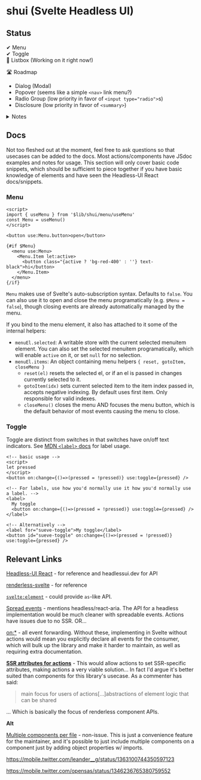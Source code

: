 # shui (**S**velte **H**eadless **UI**)

## Status

✔ Menu  
✔ Toggle  
🚧 Listbox (Working on it right now!)

🛣 Roadmap

- Dialog (Modal)
- Popover (seems like a simple `<nav>` link menu?)
- Radio Group (low priority in favor of `<input type="radio">`s)
- Disclosure (low priority in favor of `<summary>`)

<details> <summary>Notes</summary>
This is a Svelte project adapting Headless-UI's (React) functionality to Svelte. Its end goal is just to have the functionality and accessibility of Headless-UI as a few components with predefined unstyled elements.

<strike>It won't provide the same wrapper/abstraction API that Headless gives as the Tailwind Labs team will be spearheading that effort when they make their way to Svelte. (Honestly, this is just a thinly veiled disclaimer to say I can't figure out a clean API for Svelte that replicates the flexibility of Headless without killing SSR... so I'm at least building its expected result first and seeing if I where I can take it from there.)</strike>

There was goal of a demo form, mostly serving as examples of accessible components for reference, rather than as a library... however it turns out that an actual implementation was a more attractive proposition. I had a repo called IncluSvelte that was aiming to be a demo, but since headless-ui is more clearly defined I opted for this library.

**Current status**: Most abstractions are perfectly working, save for SSR. Well... don't quote me on that as there're no tests in code, only manual tests (however I did iron out some logic that could cause issues). There're a few differences that're made intentionally by design, sometimes for UX reasons, but mainly to fit the usecase of "enhancing" elements with interactivity, rather than straight up giving components. This way, all the power of Svelte element directives are available to the consumer.

On the topic of SSR: The optimal solution is SSR attributes for actions, as detailed in _Relevant Links_. Another possible solution is to provide to consumer attributes to spread or tell the consumer the aria attributes required. It's not a big issue since ALL of the components require JavaScript and will simply not work without. So the main element that triggers the interactivity will be the only one that needs SSR attributes, possibly only introducing an inconvenience of spreading once per component.

</details>

## Docs

Not too fleshed out at the moment, feel free to ask questions so that usecases can be added to the docs. Most actions/components have JSdoc examples and notes for usage. This section will only cover basic code snippets, which should be sufficient to piece together if you have basic knowledge of elements and have seen the Headless-UI React docs/snippets.

### Menu

```svelte
<script>
import { useMenu } from '$lib/shui/menu/useMenu'
const Menu = useMenu()
</script>

<button use:Menu.button>open</button>

{#if $Menu}
  <menu use:Menu>
    <Menu.Item let:active>
      <button class="{active ? 'bg-red-400' : ''} text-black">hi</button>
    </Menu.Item>
  </menu>
{/if}
```

`Menu` makes use of Svelte's auto-subscription syntax. Defaults to `false`. You can also use it to open and close the menu programatically (e.g. `$Menu = false`), though closing events are already automatically managed by the menu.

If you bind to the menu element, it also has attached to it some of the internal helpers:

- `menuEl.selected`: A writable store with the current selected menuitem element. You can also set the selected menuitem programatically, which will enable `active` on it, or set `null` for no selection.
- `menuEl.items`: An object containing menu helpers `{ reset, gotoItem, closeMenu }`
  - `reset(el)` resets the selected el, or if an el is passed in changes currently selected to it.
  - `gotoItem(idx)` sets current selected item to the item index passed in, accepts negative indexing. By default uses first item. Only responsible for valid indexes.
  - `closeMenu()` closes the menu AND focuses the menu button, which is the default behavior of most events causing the menu to close.

### Toggle

Toggle are distinct from switches in that switches have on/off text indicators. See [MDN `<label>` docs](https://developer.mozilla.org/en-US/docs/Web/HTML/Element/label) for label usage.

```svelte
<!-- basic usage -->
<script>
let pressed
</script>
<button on:change={()=>(pressed = !pressed)} use:toggle={pressed} />

<!-- For labels, use how you'd normally use it how you'd normally use a label. -->
<label>
  My toggle
  <button on:change={()=>(pressed = !pressed)} use:toggle={pressed} />
</label>

<!-- Alternatively -->
<label for="sueve-toggle">My toggle</label>
<button id="sueve-toggle" on:change={()=>(pressed = !pressed)} use:toggle={pressed} />
```

## Relevant Links

[Headless-UI React](https://github.com/tailwindlabs/headlessui/tree/main/packages/%40headlessui-react/src/components) - for reference and headlessui.dev for API

[renderless-svelte](https://github.com/stephane-vanraes/renderless-svelte/tree/master/src) - for reference

[`svelte:element`](https://github.com/sveltejs/svelte/pull/5481) - could provide `as`-like API.

[Spread events](https://github.com/sveltejs/svelte/issues/5112) - mentions headless/react-aria. The API for a headless implementation would be much cleaner with spreadable events. Actions have issues due to no SSR. OR...

[on:\*](https://github.com/sveltejs/svelte/issues/2837) - all event forwarding. Without these, implementing in Svelte without actions would mean you explicitly declare all events for the consumer, which will bulk up the library and make it harder to maintain, as well as requiring extra documentation.

[**SSR attributes for actions**](https://github.com/sveltejs/svelte/issues/4375) - This would allow actions to set SSR-specific attributes, making actions a very viable solution... In fact I'd argue it's better suited than components for this library's usecase. As a commenter has said:

> main focus for users of actions[...]abstractions of element logic that can be shared

... Which is basically the focus of renderless component APIs.

**Alt**

[Multiple components per file](https://github.com/sveltejs/svelte/issues/2940) - non-issue. This is just a convenience feature for the maintainer, and it's possible to just include multiple components on a component just by adding object properties w/ imports.

https://mobile.twitter.com/leander__g/status/1363100744350597123

https://mobile.twitter.com/opensas/status/1346236765380759552
